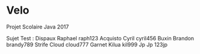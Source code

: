 # Velo
Projet Scolaire Java 2017

Sujet Test :  Dispaux Raphael raph123
              Acquisto Cyril cyril456
              Buxin Brandon brandy789
              Strife Cloud cloud777
              Garnet Kilua kil999
              Jp Jp 123jp
